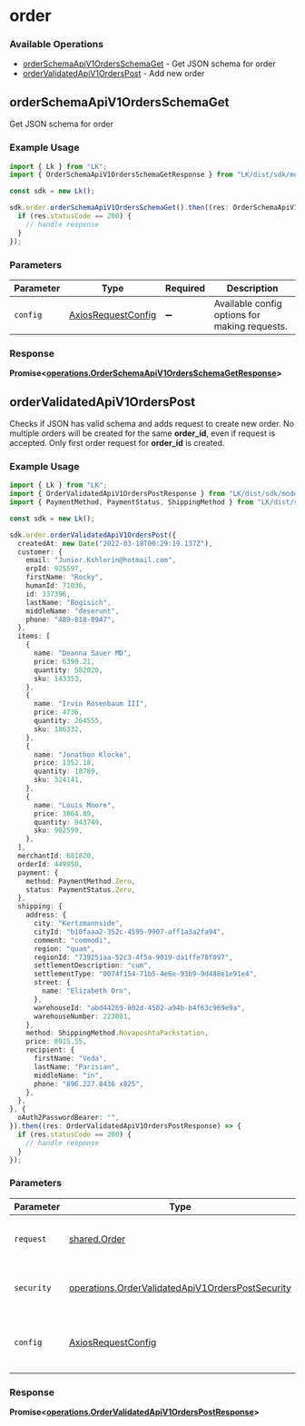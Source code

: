 # order

### Available Operations

* [orderSchemaApiV1OrdersSchemaGet](#orderschemaapiv1ordersschemaget) - Get JSON schema for order
* [orderValidatedApiV1OrdersPost](#ordervalidatedapiv1orderspost) - Add new order

## orderSchemaApiV1OrdersSchemaGet

Get JSON schema for order

### Example Usage

```typescript
import { Lk } from "LK";
import { OrderSchemaApiV1OrdersSchemaGetResponse } from "LK/dist/sdk/models/operations";

const sdk = new Lk();

sdk.order.orderSchemaApiV1OrdersSchemaGet().then((res: OrderSchemaApiV1OrdersSchemaGetResponse) => {
  if (res.statusCode == 200) {
    // handle response
  }
});
```

### Parameters

| Parameter                                                    | Type                                                         | Required                                                     | Description                                                  |
| ------------------------------------------------------------ | ------------------------------------------------------------ | ------------------------------------------------------------ | ------------------------------------------------------------ |
| `config`                                                     | [AxiosRequestConfig](https://axios-http.com/docs/req_config) | :heavy_minus_sign:                                           | Available config options for making requests.                |


### Response

**Promise<[operations.OrderSchemaApiV1OrdersSchemaGetResponse](../../models/operations/orderschemaapiv1ordersschemagetresponse.md)>**


## orderValidatedApiV1OrdersPost

Checks if JSON has valid schema and adds request to create new order. No multiple orders will be created for the same **order_id**, even if request is accepted. Only first order request for **order_id** is created.

### Example Usage

```typescript
import { Lk } from "LK";
import { OrderValidatedApiV1OrdersPostResponse } from "LK/dist/sdk/models/operations";
import { PaymentMethod, PaymentStatus, ShippingMethod } from "LK/dist/sdk/models/shared";

const sdk = new Lk();

sdk.order.orderValidatedApiV1OrdersPost({
  createdAt: new Date("2022-03-18T00:29:19.137Z"),
  customer: {
    email: "Junior.Kshlerin@hotmail.com",
    erpId: 925597,
    firstName: "Rocky",
    humanId: 71036,
    id: 337396,
    lastName: "Bogisich",
    middleName: "deserunt",
    phone: "489-818-8947",
  },
  items: [
    {
      name: "Deanna Sauer MD",
      price: 6399.21,
      quantity: 582020,
      sku: 143353,
    },
    {
      name: "Irvin Rosenbaum III",
      price: 4736,
      quantity: 264555,
      sku: 186332,
    },
    {
      name: "Jonathon Klocko",
      price: 1352.18,
      quantity: 18789,
      sku: 324141,
    },
    {
      name: "Louis Moore",
      price: 3864.89,
      quantity: 943749,
      sku: 902599,
    },
  ],
  merchantId: 681820,
  orderId: 449950,
  payment: {
    method: PaymentMethod.Zero,
    status: PaymentStatus.Zero,
  },
  shipping: {
    address: {
      city: "Kertzmannside",
      cityId: "b10faaa2-352c-4595-9907-aff1a3a2fa94",
      comment: "commodi",
      region: "quam",
      regionId: "739251aa-52c3-4f5a-9019-da1ffe78f097",
      settlementDescription: "cum",
      settlementType: "0074f154-71b5-4e6e-93b9-9d488e1e91e4",
      street: {
        name: "Elizabeth Orn",
      },
      warehouseId: "abd44269-802d-4502-a94b-b4f63c969e9a",
      warehouseNumber: 223081,
    },
    method: ShippingMethod.NovaposhtaPackstation,
    price: 8915.55,
    recipient: {
      firstName: "Veda",
      lastName: "Parisian",
      middleName: "in",
      phone: "896.227.8436 x825",
    },
  },
}, {
  oAuth2PasswordBearer: "",
}).then((res: OrderValidatedApiV1OrdersPostResponse) => {
  if (res.statusCode == 200) {
    // handle response
  }
});
```

### Parameters

| Parameter                                                                                                            | Type                                                                                                                 | Required                                                                                                             | Description                                                                                                          |
| -------------------------------------------------------------------------------------------------------------------- | -------------------------------------------------------------------------------------------------------------------- | -------------------------------------------------------------------------------------------------------------------- | -------------------------------------------------------------------------------------------------------------------- |
| `request`                                                                                                            | [shared.Order](../../models/shared/order.md)                                                                         | :heavy_check_mark:                                                                                                   | The request object to use for the request.                                                                           |
| `security`                                                                                                           | [operations.OrderValidatedApiV1OrdersPostSecurity](../../models/operations/ordervalidatedapiv1orderspostsecurity.md) | :heavy_check_mark:                                                                                                   | The security requirements to use for the request.                                                                    |
| `config`                                                                                                             | [AxiosRequestConfig](https://axios-http.com/docs/req_config)                                                         | :heavy_minus_sign:                                                                                                   | Available config options for making requests.                                                                        |


### Response

**Promise<[operations.OrderValidatedApiV1OrdersPostResponse](../../models/operations/ordervalidatedapiv1orderspostresponse.md)>**

